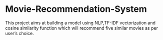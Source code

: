 # Movie-Recommendation-System
This project aims at building a model using NLP,TF-IDF vectorization and cosine similarity function which will recommend five similar movies as per user’s choice.
